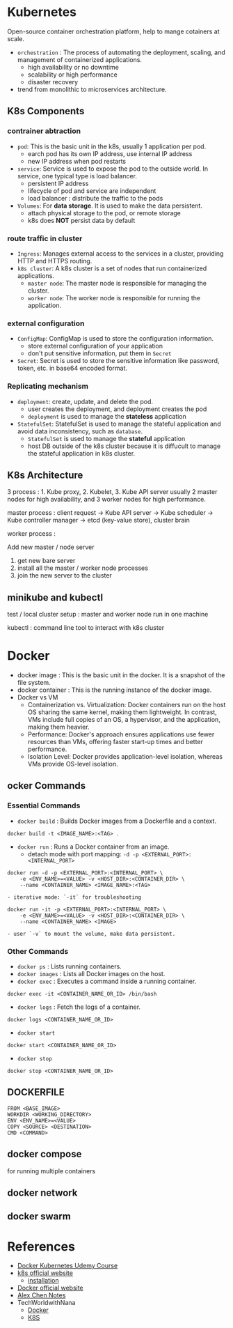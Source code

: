 
# Kubernetes
Open-source container orchestration platform, help to mange cotainers at scale.  
- `orchestration` : The process of automating the deployment, scaling, and management of containerized applications.
    - high availability or no downtime
    - scalability or high performance
    - disaster recovery
- trend from monolithic to microservices architecture.

## K8s Components
### contrainer abtraction
- `pod`: This is the basic unit in the k8s, usually 1 application per pod.
    - earch pod has its own IP address, use internal IP address
    - new IP address when pod restarts
- `service`: Service is used to expose the pod to the outside world. In service, one typical type is load balancer.
    - persistent IP address
    - lifecycle of pod and service are independent
    - load balancer : distribute the traffic to the pods
- `Volumes`: For **data storage**. It is used to make the data persistent.
    - attach physical storage to the pod, or remote storage
    - k8s does **NOT** persist data by default

### route traffic in cluster
- `Ingress`: Manages external access to the services in a cluster, providing HTTP and HTTPS routing.
- `k8s cluster`: A k8s cluster is a set of nodes that run containerized applications. 
    - `master node`: The master node is responsible for managing the cluster.
    - `worker node`: The worker node is responsible for running the application.

### external configuration
- `ConfigMap`: ConfigMap is used to store the configuration information.
    - store external configuration of your application
    - don't put sensitive information, put them in `Secret`
- `Secret`: Secret is used to store the sensitive information like password, token, etc. in base64 encoded format.


### Replicating mechanism
- `deployment`: create, update, and delete the pod.
    - user creates the deployment, and deployment creates the pod
    - `deployment` is used to manage the **stateless** application
- `StatefulSet`: StatefulSet is used to manage the stateful application and avoid data inconsistency, such as `database`.
    - `StatefulSet` is used to manage the **stateful** application
    - host DB outside of the k8s cluster because it is diffucult to manage the stateful application in k8s cluster.

## K8s Architecture
3 process : 1. Kube proxy, 2. Kubelet, 3. Kube API server
usually 2 master nodes for high availability, and 3 worker nodes for high performance.

master process :
client request -> Kube API server ->  Kube scheduler -> Kube controller manager -> etcd (key-value store), cluster brain

worker process :

Add new master / node server
1. get new bare server
2. install all the master / worker node processes
3. join the new server to the cluster

## minikube and kubectl
test / local cluster setup : master and worker node run in one machine

kubectl : command line tool to interact with k8s cluster

# Docker
- docker image : This is the basic unit in the docker. It is a snapshot of the file system.
- docker container : This is the running instance of the docker image.
- Docker vs VM
    - Containerization vs. Virtualization: Docker containers run on the host OS sharing the same kernel, making them lightweight. In contrast, VMs include full copies of an OS, a hypervisor, and the application, making them heavier.
    - Performance: Docker's approach ensures applications use fewer resources than VMs, offering faster start-up times and better performance.
    - Isolation Level: Docker provides application-level isolation, whereas VMs provide OS-level isolation.

## ocker Commands
### Essential Commands
- `docker build` : Builds Docker images from a Dockerfile and a context.
```
docker build -t <IMAGE_NAME>:<TAG> .
```
- `docker run` : Runs a Docker container from an image.
    - detach mode with port mapping: `-d -p <EXTERNAL_PORT>:<INTERNAL_PORT>`
```
docker run -d -p <EXTERNAL_PORT>:<INTERNAL_PORT> \
    -e <ENV_NAME>=<VALUE> -v <HOST_DIR>:<CONTAINER_DIR> \
    --name <CONTAINER_NAME> <IMAGE_NAME>:<TAG>
```
    - iterative mode: `-it` for troubleshooting
```
docker run -it -p <EXTERNAL_PORT>:<INTERNAL_PORT> \
    -e <ENV_NAME>=<VALUE> -v <HOST_DIR>:<CONTAINER_DIR> \
    --name <CONTAINER_NAME> <IMAGE>
```
    - user `-v` to mount the volume, make data persistent.

### Other Commands
- `docker ps` : Lists running containers.
- `docker images` : Lists all Docker images on the host.
- `docker exec` : Executes a command inside a running container.
```
docker exec -it <CONTAINER_NAME_OR_ID> /bin/bash
```
- `docker logs` : Fetch the logs of a container.
```
docker logs <CONTAINER_NAME_OR_ID>
```
- `docker start`
```
docker start <CONTAINER_NAME_OR_ID>
```
- `docker stop`
```
docker stop <CONTAINER_NAME_OR_ID>
```

## DOCKERFILE
```
FROM <BASE_IMAGE>
WORKDIR <WORKING_DIRECTORY>
ENV <ENV_NAME>=<VALUE>
COPY <SOURCE> <DESTINATION>
CMD <COMMAND>
```

## docker compose
for running multiple containers


## docker network


## docker swarm



# References
- [Docker Kubernetes Udemy Course](https://www.udemy.com/course/docker-and-kubernetes-the-complete-guide/)
- [k8s official website](https://kubernetes.io/docs/home/)
    - [installation](https://kubernetes.io/docs/tasks/tools/install-kubectl-macos/)
- [Docker official website](https://docs.docker.com/)
- [Alex Chen Notes](https://github.com/alexchen4ai/KubernetesNotes)
- TechWorldwithNana
    - [Docker](https://www.youtube.com/watch?v=3c-iBn73dDE&ab_channel=TechWorldwithNana)
    - [K8S](https://www.youtube.com/watch?v=X48VuDVv0do&ab_channel=TechWorldwithNana)
